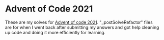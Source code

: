 # Advent of Code 2021
These are my solves for [Advent of code 2021](https://adventofcode.com/2021). "_postSolveRefactor" files are for when I went back after submitting my answers and got help cleaning up code and doing it more efficiently for learning.